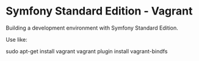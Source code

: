 Symfony Standard Edition - Vagrant
==================================

Building a development environment with Symfony Standard Edition.

Use like:

sudo apt-get install vagrant
vagrant plugin install vagrant-bindfs

